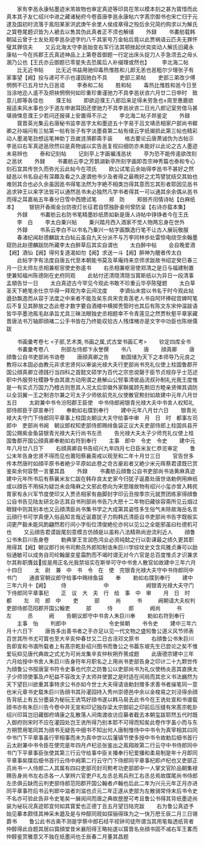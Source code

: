 <!-- { "loadSidebar": true } -->
　　家有李邕永康帖墨迹米芾故物也审定真迹等印具在芾以模本刻之甚为寳惜而此真本其子友仁绍兴中进之藏诸秘府今卷首唐李邕永康帖六字髙宗御书也宋亡归于元逮及国初时流落于鳯阳某家洪武庚午余里人侯成章得之殁后余兄简约购求以为解氏之寳卷尾题识皆为人褫去以售其伪此真者正不须也解缙
　　外録
　　书畵舫载韩朝延云曾于士友处观李邕杂迹字约八千其家号万金帖后竟以此贾祸语云匹夫无罪怀璧其罪信夫
　　又云北海太守李邕始变右军行法其顿挫起伏奕奕动人解氏旧藏永康帖一今在呉郡王氏真迹神品上上第卷首御题一行定出床头捉刀人手急须去之毋乆溷乃公也【王氏亦云御题已零星失去恐属后人补缀理或然也】
　　李北海二帖
　　比无近书帖
　　比无近书益用驰仰毒热惟胜和儿郎无恙也邕粗尔少理张子有家事望【阙】投与递可不示也谨因驰白不具
　　吏部三弟帖
　　吏部三弟改少傅惘惘不已五月廿九日邕谘
　　李泰和二帖
　　胜和帖
　　毒热比惟胜和邕今日至当涂地迩人逺不及把袂惘惘何如珍重珍重谨驰力不具李邕状咨六月廿二日申时　致意儿郎等各佳也
　　濮王帖
　　即欲迎濮王八郎后来足得未劳急也周至惠鹿欲报适来风水事也少于道左申谢耳因还使驰力不具李邕状咨二日光八郎记室劳借马甚堪骑悚息濮王少若问还报驿上安置得不示之
　　李北海二帖子昻鉴定
　　外録
　　寳晋英光集云右唐秘书监李邕字太和墨迹五十字易于吕文靖丞相家户部尚书穉卿之孙端问有三帖第一帖有张子有字淡墨昏第二帖有缙云字纸揭损此第三帖也精彩动人墨渴笔劲想运笔神助丁丑嵗涟漪郡斋手装
　　格古要论云唐萧诚伪为古帖示李邕曰右军真迹邕欣然曰是真物诚以实告邕复视曰细防亦未能好以此论之古人墨迹未易辨也
　　泰和记刻帖
　　记刻亭上字画褊浅邕状
　　亭为恐不能传逺欲改刻之邕状
　　外録
　　书畵舫云李之芳鹊湖新亭所刻字画即吾宗神秀篇也泰和专心刻石宜其传世久而弥光云此帖今在项氏
　　欧公试笔云余始得李邕书不甚好之然疑邕以书名自必有深趣及看之久遂谓他书少及者得之最晩好之尤笃譬犹结交其始也难则其合也必久余虽因邕书得笔法然为字絶不相类岂得其意而忘其形者耶因见邕书追求钟王以来字法皆可以通然邕书未必独然凡学书者得其一可以通其余余偶从邕书而得之耳嘉祐五年春分日雪中西牕试笔
　　郑　防
　　郑弱齐闰情诗帖【白麻纸本】
　　银钥开香阁金台防夜灯长征君自惯独卧妾何曾防呈【右诗亦载本集】
　　外録
　　书畵舫云右防书笔精墨妙纸质如新是唐人诗帖中铮铮者今在王氏
　　李　白
　　李太白乗兴帖
　　乗兴踏月西入酒家不觉人物两忘身在世外
　　外録
　　书系云李白不以书名乃乗兴一帖字画飘逸行笔不让古人展玩敬服
　　春渚纪闻赵德麟跋太白帖云虽自九天分派不与万李同林歩处雷惊电绕空余翰墨窥防此赵德麟跋防所藏李太白醉草后其实自谓也
　　太白醉中帖
　　会自晚爱酒【阙】酒仙【阙】得何复道渴如勿【阙】求送一斗【阙】醉神为醒者传太白
　　此帖字字有法度自唐五代至本朝能书莫及草庵持来京师求跋故书绍定癸巳春三月一日太师左丞相兼枢宻使史弥逺书
　　右丞相兼枢宻使郑清之是日与福建制置使兼知福州陈德刚在史府同观
　　此帖付还清隠清隠当寳斯纸以为异日一段清事孟頫告廿一日
　　太白真迹古今罕见今观此书敢不珍重云华亭陈璧题
　　太白草圣天下絶笔余仕京华得一拜观为幸云间沈度
　　李谪仙未尝以书名于时今观此帖遒劲飘逸而从容于法度之中来者不能及矣东呉宋克青莲老人书自阿环捧砚宫婢呵笔后不复见其醉放之态此卷才数字要自酒楼中横掷秃管时也其后有陈文东宋仲温跋语皆华亭墨池鳯毛赵承旨尤具三昧法眼独史丞相题幸不令青莲见之然贾秋壑平章家藏晋唐法书万轴即顔褚二公手书皆在乃终能収拾古人残煤楮亦是文字中功臣也陈继儒跋









　　书画彚考卷七
<子部,艺术类,书画之属,式古堂书画汇考>
　　钦定四库全书
　　书畵彚考卷八
　　刑部左侍郎卞永誉撰
　　书八
　　唐
　　顔真卿
　　唐顔鲁公自书吏部尚书诰卷
　　唐顔真卿之告
　　勅国储为天下之本师导乃元良之教将以本固必由教元非求忠贤何以审谕光禄大夫行吏部尚书充礼仪使上柱国鲁郡开国公顔真卿立德践行当四科之首懿文硕学为百代之宗忠谠罄于臣节贞规存乎士范述职中外服劳社稷静专由其直方动用谓之悬解山公唘事清彼品流叔孙制礼光我王度惟是一有实贞万国力乃稽古则思其人况太后崇徽外家聨属顾先勲旧方睦亲贤俾其调防以全羽翼一王之制咨尔兼之可太子少师依前充礼仪使散官勲封如故建中元年八月廿五日
　　太尉兼中书令汾阳郡王臣使　中书侍郎阙银青光禄大夫中书舎人权知礼部侍郎臣于邵宣奉行
　　奉勅如右牒到奉行
　　建中元年八月廿六日
　　银青光禄大夫守门下侍郎同平章事上柱国炎朝议大夫守给事中审　月　日　时　都事左司郎中　吏部尚书阙　朝议郎权知吏部侍郎赐绯鱼袋正议大夫吏部侍郎上柱国呉县开国公赐紫金鱼袋银青光禄大夫行尚书左丞
　　告光禄大夫太子少师充礼仪使上桂国鲁郡开国公顔真卿奉勅如右符到奉行
　　主事　郎中　令史　令史
　　建中元年八月廿八日下
　　右顔真卿自书告绍兴九年四月七日臣米友仁恭览审定
　　鲁公末年告身忠贤不得而见也莆阳蔡襄斋戒以观至和二年十月廿三日
　　官告世多传本然唐时如顔平原书者絶少平原如此卷之竒古豪宕者又絶少米元晖蔡君谟既已赏鉴矣余何容赞一言董其昌
　　外録
　　书畵舫云顔鲁公自书吏部尚书诰黄麻真迹建中元年所书后有蔡襄米友仁跋在韩存良太史家今归犹子诞嘉处唐世诰勅例用麻纸或以顔告不用绢为疑岂未会降麻之文邪此卷向为宋思陵故物有绍兴小玺亦曾入韩侂胄家有永兴军节度使印又入贾丞相家有曲脚封字印云丑按季宗元就贾团练家得顔鲁公自书告见陆友研北杂志其自书刑部尚书告乃大厯十二年物旧藏徐容斋所见云烟过眼録中则其别本也又云顔清臣尚书集书学之大成第其姿性多生俗气未除故海岳名言云顔行书可学真便入俗品知言哉近诞嘉犹子力购韩氏清臣自书吏部尚书告字既板实词更严毅未能风韵翩然若行间小字衔位清俊絶伦亦何以见公之全能邪虽曰杜德机可也
　　又云顔告君谟跋尾刻意模古仿顔是以虽称八法精熟尚逊流利近人
　　顔鲁公书朱巨川告身卷
　　勅典掌王言润色鸿业必资纯懿之行以彰课最之绩久更其职用得其【阙】朝议郎行尚书司勲员外郎知制诰朱巨川学综坟史文含风雅贞亷可以励俗通敏可以成务自司纶翰屡变星霜酌而不竭时谓无对今六官是总百度惟贞才识兼求尔其称职膺兹拔是用正名光我禁垣实在斯举可守中书舍人散官如故建中三年六月十四日
　　太　尉　兼　中　书　令　在　使　完银青光禄大夫守中书侍郎同中书门
　　通直官朝议郎守给事中赐绯鱼袋
　　奉
　　勅如右牒到奉行
　　建中三年六月十【阙】
　　侍　　　　　　　中　　　　　　　阙银青光禄大夫守门下侍郎同平章事杞
　　正　议　大　夫　行　给　事　中　审
　　月　日　时　都
　　左　司　郎　中
　　吏　　　部　　　尚　　　书　　　阙朝请大夫权判吏部侍郎范阳郡开国公翰吏　　　部　　　侍　　　郎　　　阙尚　　　书　　　左　　　丞　　　阙
　　告朝议郎守中书舎人朱巨川奉
　　勅如右符到奉行
　　主事　怡
　　判郎中　　　　　　　　令史侯朝
　　书令史
　　建中三年六月十六日下
　　唐告多出善书者之手亦足以见一代文物之盛矧鲁公道义风节师表百世其所书尤可寳也至大辛亥仲春廿又二日古涪邓文原书
　　右顔鲁公书朱巨川告即宣和书谱所载者上有髙宗乾卦绍兴图书而鲁公之书葢东坡先生已尝论之矣不惟爱玩抑见唐代典故之式尤为可尚龙集辛亥仲秋朔乔篑成题
　　此唐德宗建中三年六月给授中书舍人朱巨川告身符年月职名之上用尚书吏部告身之印计二十九颗世传为顔鲁公书按唐室书符令史事也代宗之防鲁公以吏部尚书为礼仪使杨炎恶其直换太子少师领使事及卢杞益不容改太子太师并使罢之是时适在间局而其忠义书法巍然为天下望巨川欲重其事特求公书亦如今世士大夫得请诰勅封赠多求善书者操笔同一意也米元章书史载朱巨川告顔书其孙灌园持入秀州崇德邑中余以金梭易之刘泾得余顔告背纸上有五分墨装为秘玩王诜笃好顔书遂以韩马易去此书今在王诜处宣和书谱载顔书亦有朱巨川告今卷中并无宣和印记独存梁太宗御前之印前后压缝有宋髙宗乾卦绍兴印耳岂旧藏御府靖康之乱散落人间南渡收访应募者截去本朝玺跋耶然五代时既入御府则宋时不应在灌园处岂王诜所得乃别本耶不可得而知矣此卷作字虽小而与东方朔赞用笔同其为顔书无疑告中细书不知出何人唐制惟侍中中书令为真宰相其曰同中书门下平章事虽行宰相事而未为真中世以后藩镇节使多授中书令故勅后细书首行云太尉兼中书令臣在使完是年四月卢杞忌张鉴出之鳯翔故第二行云守中书侍郎同中书门下平章事臣张使其第三行云守给事中臣关播奉行杞爱播和柔易制是年十月即同平章事矣牒后细书首行云侍中阙第二行云守门下侍郎同平章事杞即卢杞也又吏部正员尚书一人侍郎二人其属有四曰吏部司封司勲考功吏部郎中一人掌文官阶品朝集禄赐告身尚书左右丞各一人掌辨六官吏户礼左丞总焉兵刑工右丞总焉故牒尾尚书侍郎左丞俱云缺而云判吏部侍郎范阳郡开国公翰者卢翰也后此二年为兴元元年正月亦进同平章事符后书云判郎中滋者刘滋也贞元二年正遂从吏部为左散骑常侍末后书令史不名亦可验此告非令史笔矣一展阅间而唐之典故歴歴可考且鲁公书得其背纸墨迹尚装为袐玩况真迹耶宜何如其寳爱也正德丁丑五月望日陆完跋
　　右为鲁公真迹予始见摹本颇怪其神采未遒及是与仲醇同观如探骊得珠为之一快万厯壬辰二月三日锡爵书
　　鲁公此书古奥不测是学蔡中郎石经平视钟司徒所谓当其用笔每透纸背者仲醇得此自题其居曰寳顔堂昔米襄阳得王略帖遂以寳晋名亝顔书固不减右军王畧而仲醇鉴赏雅意又不独在纸墨间也壬辰春二月董其昌题
